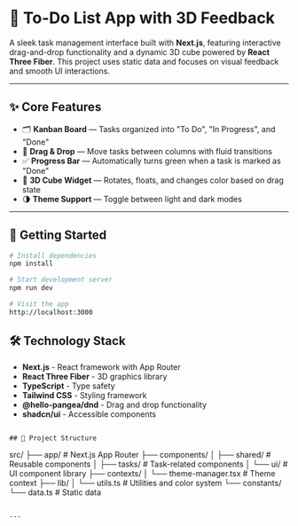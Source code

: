 # 🧩 To-Do List App with 3D Feedback

A sleek task management interface built with **Next.js**, featuring interactive drag-and-drop functionality and a dynamic 3D cube powered by **React Three Fiber**. This project uses static data and focuses on visual feedback and smooth UI interactions.

---

## ✨ Core Features

- 🗂️ **Kanban Board** — Tasks organized into "To Do", "In Progress", and "Done"
- 🎯 **Drag & Drop** — Move tasks between columns with fluid transitions
- ✅ **Progress Bar** — Automatically turns green when a task is marked as "Done"
- 🎲 **3D Cube Widget** — Rotates, floats, and changes color based on drag state
- 🌗 **Theme Support** — Toggle between light and dark modes

---

## 🚀 Getting Started

```bash
# Install dependencies
npm install

# Start development server
npm run dev

# Visit the app
http://localhost:3000

```

## 🛠️ Technology Stack

- **Next.js** - React framework with App Router
- **React Three Fiber** - 3D graphics library
- **TypeScript** - Type safety
- **Tailwind CSS** - Styling framework
- **@hello-pangea/dnd** - Drag and drop functionality
- **shadcn/ui** - Accessible components

```

## 📁 Project Structure

```
src/
├── app/                    # Next.js App Router
├── components/
│   ├── shared/            # Reusable components
│   ├── tasks/             # Task-related components
│   └── ui/                # UI component library
├── contexts/
│   └── theme-manager.tsx  # Theme context
├── lib/
│   └── utils.ts           # Utilities and color system
└── constants/
    └── data.ts            # Static data
```

---
